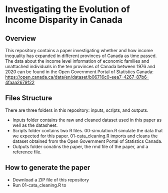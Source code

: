 # Investigating the Evolution of Income Disparity in Canada

## Overview
This repository contains a paper investigating whether and how income inequality has expanded in different provinces of Canada as time passed. The data about the income level information of economic families and unattached individuals in the ten provinces of Canada between 1976 and 2020 can be found in the Open Government Portal of Statistics Canada: https://open.canada.ca/data/en/dataset/b06716c0-eea7-4267-87b6-4faaa2679f22

## Files Structure
There are three folders in this repository: inputs, scripts, and outputs.
- Inputs folder contains the raw and cleaned dataset used in this paper as well as the datasheet.
- Scripts folder contains two R files. 00-simulation.R simulate the data that we expected for this paper. 01-cata_cleaning.R imports and cleans the dataset obtained from the Open Government Portal of Statistics Canada.
- Outputs folder conatins the paper, the rmd file of the paper, and a reference file.

## How to generate the paper
- Download a ZIP file of this repository
- Run 01-cata_cleaning.R to 
